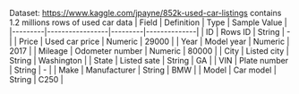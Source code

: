 Dataset:
https://www.kaggle.com/jpayne/852k-used-car-listings
contains 1.2 millions rows of used car data
| Field   | Definition      | Type    | Sample Value |
|---------|-----------------|---------|--------------|
| ID      | Rows ID         | String  | -            |
| Price   | Used car price  | Numeric | 29000        |
| Year    | Model year      | Numeric | 2017         |
| Mileage | Odometer number | Numeric | 80000        |
| City    | Listed city     | String  | Washington   |
| State   | Listed sate     | String  | GA           |
| VIN     | Plate number    | String  | -            |
| Make    | Manufacturer    | String  | BMW          |
| Model   | Car model       | String  | C250         |
